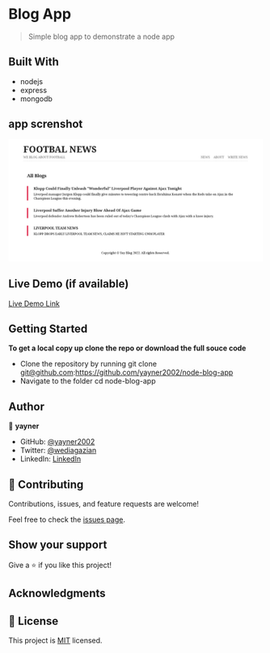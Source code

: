 # Blog App

> Simple blog app to demonstrate a node app


## Built With

- nodejs
- express
- mongodb
## app screnshot
![mockup](/app_screenshot.png?raw=true "mockup")

## Live Demo (if available)

[Live Demo Link](https://livedemo.com)


## Getting Started

**To get a local copy up clone the repo or download the full souce code**

- Clone the repository by running git clone git@github.com:https://github.com/yayner2002/node-blog-app
- Navigate to the folder cd node-blog-app
## Author

👤 **yayner**

- GitHub: [@yayner2002](https://github.com/yayner2002)
- Twitter: [@wediagazian](https://twitter.com/wediagazian)
- LinkedIn: [LinkedIn](https://linkedin.com/in/yaynshet-medhin)

## 🤝 Contributing

Contributions, issues, and feature requests are welcome!

Feel free to check the [issues page](https://github.com/yayner2002/node-blog-app/issues).

## Show your support

Give a ⭐️ if you like this project!
## Acknowledgments

## 📝 License

This project is [MIT](./MIT.md) licensed.
